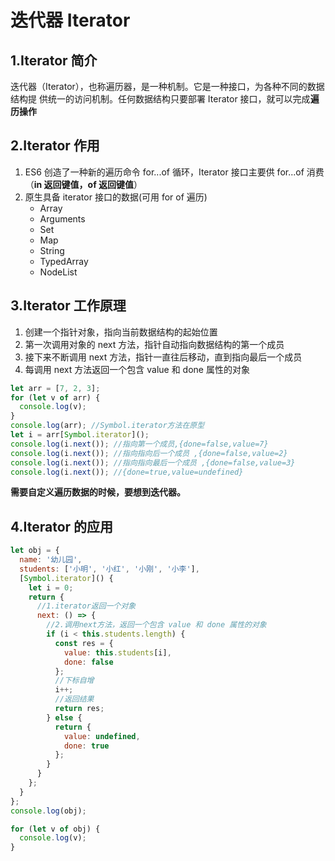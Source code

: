 # 迭代器 Iterator

## 1.Iterator 简介

迭代器（Iterator），也称遍历器，是一种机制。它是一种接口，为各种不同的数据结构提 供统一的访问机制。任何数据结构只要部署 Iterator 接口，就可以完成**遍历操作**

## 2.Iterator 作用

1. ES6 创造了一种新的遍历命令 for...of 循环，Iterator 接口主要供 for...of 消费（**in 返回键值，of 返回键值**）
2. 原生具备 iterator 接口的数据(可用 for of 遍历)
   - Array
   - Arguments
   - Set
   - Map
   - String
   - TypedArray
   - NodeList

## 3.Iterator 工作原理

1. 创建一个指针对象，指向当前数据结构的起始位置
2. 第一次调用对象的 next 方法，指针自动指向数据结构的第一个成员
3. 接下来不断调用 next 方法，指针一直往后移动，直到指向最后一个成员
4. 每调用 next 方法返回一个包含 value 和 done 属性的对象

```js
let arr = [7, 2, 3];
for (let v of arr) {
  console.log(v);
}
console.log(arr); //Symbol.iterator方法在原型
let i = arr[Symbol.iterator]();
console.log(i.next()); //指向第一个成员,{done=false,value=7}
console.log(i.next()); //指向指向后一个成员 ,{done=false,value=2}
console.log(i.next()); //指向指向最后一个成员 ,{done=false,value=3}
console.log(i.next()); //{done=true,value=undefined}
```

**需要自定义遍历数据的时候，要想到迭代器。**

## 4.Iterator 的应用

```js
let obj = {
  name: '幼儿园',
  students: ['小明', '小红', '小刚', '小李'],
  [Symbol.iterator]() {
    let i = 0;
    return {
      //1.iterator返回一个对象
      next: () => {
        //2.调用next方法，返回一个包含 value 和 done 属性的对象
        if (i < this.students.length) {
          const res = {
            value: this.students[i],
            done: false
          };
          //下标自增
          i++;
          //返回结果
          return res;
        } else {
          return {
            value: undefined,
            done: true
          };
        }
      }
    };
  }
};
console.log(obj);

for (let v of obj) {
  console.log(v);
}
```
